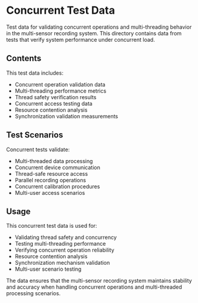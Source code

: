 # Concurrent Test Data

Test data for validating concurrent operations and multi-threading behavior in the multi-sensor recording system. This directory contains data from tests that verify system performance under concurrent load.

## Contents

This test data includes:
- Concurrent operation validation data
- Multi-threading performance metrics
- Thread safety verification results
- Concurrent access testing data
- Resource contention analysis
- Synchronization validation measurements

## Test Scenarios

Concurrent tests validate:
- Multi-threaded data processing
- Concurrent device communication
- Thread-safe resource access
- Parallel recording operations
- Concurrent calibration procedures
- Multi-user access scenarios

## Usage

This concurrent test data is used for:
- Validating thread safety and concurrency
- Testing multi-threading performance
- Verifying concurrent operation reliability
- Resource contention analysis
- Synchronization mechanism validation
- Multi-user scenario testing

The data ensures that the multi-sensor recording system maintains stability and accuracy when handling concurrent operations and multi-threaded processing scenarios.